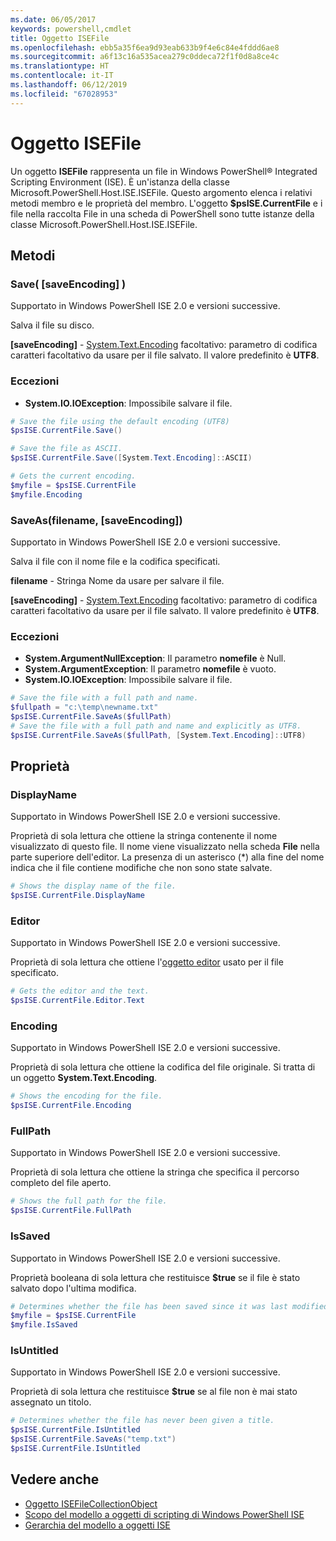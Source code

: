 ```yaml
---
ms.date: 06/05/2017
keywords: powershell,cmdlet
title: Oggetto ISEFile
ms.openlocfilehash: ebb5a35f6ea9d93eab633b9f4e6c84e4fddd6ae8
ms.sourcegitcommit: a6f13c16a535acea279c0ddeca72f1f0d8a8ce4c
ms.translationtype: HT
ms.contentlocale: it-IT
ms.lasthandoff: 06/12/2019
ms.locfileid: "67028953"
---
```

# <a name="the-isefile-object"></a>Oggetto ISEFile

Un oggetto **ISEFile** rappresenta un file in Windows PowerShell® Integrated Scripting Environment (ISE). È un'istanza della classe Microsoft.PowerShell.Host.ISE.ISEFile. Questo argomento elenca i relativi metodi membro e le proprietà del membro. L'oggetto **$psISE.CurrentFile** e i file nella raccolta File in una scheda di PowerShell sono tutte istanze della classe Microsoft.PowerShell.Host.ISE.ISEFile.

## <a name="methods"></a>Metodi

### <a name="save-saveencoding-"></a>Save\( \[saveEncoding\] \)

Supportato in Windows PowerShell ISE 2.0 e versioni successive.

Salva il file su disco.

**\[saveEncoding\]** - [System.Text.Encoding](https://msdn.microsoft.com/library/system.text.encoding.aspx) facoltativo: parametro di codifica caratteri facoltativo da usare per il file salvato. Il valore predefinito è **UTF8**.

### <a name="exceptions"></a>Eccezioni

- **System.IO.IOException**: Impossibile salvare il file.

```powershell
# Save the file using the default encoding (UTF8)
$psISE.CurrentFile.Save()

# Save the file as ASCII.
$psISE.CurrentFile.Save([System.Text.Encoding]::ASCII)

# Gets the current encoding.
$myfile = $psISE.CurrentFile
$myfile.Encoding
```

### <a name="saveasfilename-saveencoding"></a>SaveAs\(filename, \[saveEncoding\]\)

Supportato in Windows PowerShell ISE 2.0 e versioni successive.

Salva il file con il nome file e la codifica specificati.

**filename** - Stringa Nome da usare per salvare il file.

**\[saveEncoding\]** - [System.Text.Encoding](https://msdn.microsoft.com/library/system.text.encoding.aspx) facoltativo: parametro di codifica caratteri facoltativo da usare per il file salvato. Il valore predefinito è **UTF8**.

### <a name="exceptions"></a>Eccezioni

- **System.ArgumentNullException**: Il parametro **nomefile** è Null.
- **System.ArgumentException**: Il parametro **nomefile** è vuoto.
- **System.IO.IOException**: Impossibile salvare il file.

```powershell
# Save the file with a full path and name.
$fullpath = "c:\temp\newname.txt"
$psISE.CurrentFile.SaveAs($fullPath)
# Save the file with a full path and name and explicitly as UTF8.
$psISE.CurrentFile.SaveAs($fullPath, [System.Text.Encoding]::UTF8)
```

## <a name="properties"></a>Proprietà

### <a name="displayname"></a>DisplayName

Supportato in Windows PowerShell ISE 2.0 e versioni successive.

Proprietà di sola lettura che ottiene la stringa contenente il nome visualizzato di questo file. Il nome viene visualizzato nella scheda **File** nella parte superiore dell'editor. La presenza di un asterisco \(\*\) alla fine del nome indica che il file contiene modifiche che non sono state salvate.

```powershell
# Shows the display name of the file.
$psISE.CurrentFile.DisplayName
```

### <a name="editor"></a>Editor

Supportato in Windows PowerShell ISE 2.0 e versioni successive.

Proprietà di sola lettura che ottiene l'[oggetto editor](The-ISEEditor-Object.md) usato per il file specificato.

```powershell
# Gets the editor and the text.
$psISE.CurrentFile.Editor.Text
```

### <a name="encoding"></a>Encoding

Supportato in Windows PowerShell ISE 2.0 e versioni successive.

Proprietà di sola lettura che ottiene la codifica del file originale. Si tratta di un oggetto **System.Text.Encoding**.

```powershell
# Shows the encoding for the file.
$psISE.CurrentFile.Encoding
```

### <a name="fullpath"></a>FullPath

Supportato in Windows PowerShell ISE 2.0 e versioni successive.

Proprietà di sola lettura che ottiene la stringa che specifica il percorso completo del file aperto.

```powershell
# Shows the full path for the file.
$psISE.CurrentFile.FullPath
```

### <a name="issaved"></a>IsSaved

Supportato in Windows PowerShell ISE 2.0 e versioni successive.

Proprietà booleana di sola lettura che restituisce **$true** se il file è stato salvato dopo l'ultima modifica.

```powershell
# Determines whether the file has been saved since it was last modified.
$myfile = $psISE.CurrentFile
$myfile.IsSaved
```

### <a name="isuntitled"></a>IsUntitled

Supportato in Windows PowerShell ISE 2.0 e versioni successive.

Proprietà di sola lettura che restituisce **$true** se al file non è mai stato assegnato un titolo.

```powershell
# Determines whether the file has never been given a title.
$psISE.CurrentFile.IsUntitled
$psISE.CurrentFile.SaveAs("temp.txt")
$psISE.CurrentFile.IsUntitled
```

## <a name="see-also"></a>Vedere anche

- [Oggetto ISEFileCollectionObject](The-ISEFileCollection-Object.md)
- [Scopo del modello a oggetti di scripting di Windows PowerShell ISE](Purpose-of-the-Windows-PowerShell-ISE-Scripting-Object-Model.md)
- [Gerarchia del modello a oggetti ISE](The-ISE-Object-Model-Hierarchy.md)
